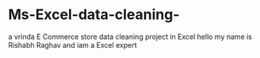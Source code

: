 # Ms-Excel-data-cleaning-
a vrinda E Commerce store
data cleaning project in Excel
hello my name is Rishabh Raghav and iam a Excel expert 
